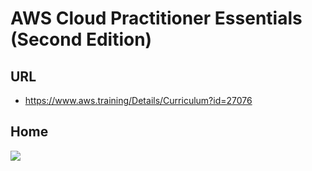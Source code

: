 # AWS Cloud Practitioner Essentials (Second Edition)

## URL
* https://www.aws.training/Details/Curriculum?id=27076

## Home
[<img src="https://i.imgur.com/NHk2I5I.png">](https://i.imgur.com/NHk2I5I.png)

##
